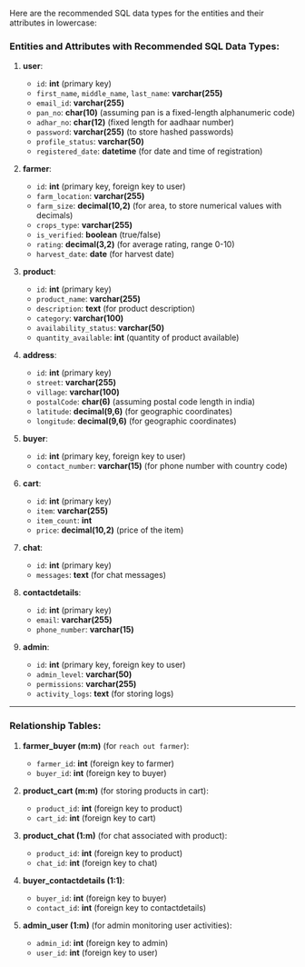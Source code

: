 Here are the recommended SQL data types for the entities and their attributes in lowercase:

### **Entities and Attributes with Recommended SQL Data Types:**

1. **user**:
    
    - `id`: **int** (primary key)
    - `first_name`, `middle_name`, `last_name`: **varchar(255)**
    - `email_id`: **varchar(255)**
    - `pan_no`: **char(10)** (assuming pan is a fixed-length alphanumeric code)
    - `adhar_no`: **char(12)** (fixed length for aadhaar number)
    - `password`: **varchar(255)** (to store hashed passwords)
    - `profile_status`: **varchar(50)**
    - `registered_date`: **datetime** (for date and time of registration)
2. **farmer**:
    
    - `id`: **int** (primary key, foreign key to user)
    - `farm_location`: **varchar(255)**
    - `farm_size`: **decimal(10,2)** (for area, to store numerical values with decimals)
    - `crops_type`: **varchar(255)**
    - `is_verified`: **boolean** (true/false)
    - `rating`: **decimal(3,2)** (for average rating, range 0-10)
    - `harvest_date`: **date** (for harvest date)
3. **product**:
    
    - `id`: **int** (primary key)
    - `product_name`: **varchar(255)**
    - `description`: **text** (for product description)
    - `category`: **varchar(100)**
    - `availability_status`: **varchar(50)**
    - `quantity_available`: **int** (quantity of product available)
4. **address**:
    
    - `id`: **int** (primary key)
    - `street`: **varchar(255)**
    - `village`: **varchar(100)**
    - `postalCode`: **char(6)** (assuming postal code length in india)
    - `latitude`: **decimal(9,6)** (for geographic coordinates)
    - `longitude`: **decimal(9,6)** (for geographic coordinates)
5. **buyer**:
    
    - `id`: **int** (primary key, foreign key to user)
    - `contact_number`: **varchar(15)** (for phone number with country code)
6. **cart**:
    
    - `id`: **int** (primary key)
    - `item`: **varchar(255)**
    - `item_count`: **int**
    - `price`: **decimal(10,2)** (price of the item)
7. **chat**:
    
    - `id`: **int** (primary key)
    - `messages`: **text** (for chat messages)
8. **contactdetails**:
    
    - `id`: **int** (primary key)
    - `email`: **varchar(255)**
    - `phone_number`: **varchar(15)**
9. **admin**:
    
    - `id`: **int** (primary key, foreign key to user)
    - `admin_level`: **varchar(50)**
    - `permissions`: **varchar(255)**
    - `activity_logs`: **text** (for storing logs)

---

### **Relationship Tables:**

1. **farmer_buyer (m:m)** (for `reach out farmer`):
    
    - `farmer_id`: **int** (foreign key to farmer)
    - `buyer_id`: **int** (foreign key to buyer)
2. **product_cart (m:m)** (for storing products in cart):
    
    - `product_id`: **int** (foreign key to product)
    - `cart_id`: **int** (foreign key to cart)
3. **product_chat (1:m)** (for chat associated with product):
    
    - `product_id`: **int** (foreign key to product)
    - `chat_id`: **int** (foreign key to chat)
4. **buyer_contactdetails (1:1)**:
    
    - `buyer_id`: **int** (foreign key to buyer)
    - `contact_id`: **int** (foreign key to contactdetails)
5. **admin_user (1:m)** (for admin monitoring user activities):
    
    - `admin_id`: **int** (foreign key to admin)
    - `user_id`: **int** (foreign key to user)